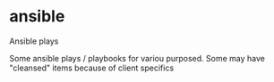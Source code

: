 # ansible
Ansible plays

Some ansible plays / playbooks for variou purposed. Some may have "cleansed" items because of client specifics
